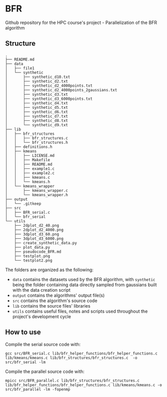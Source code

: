 # BFR

Github repository for the HPC course's project - Parallelization of the BFR algorithm

## Structure

```
.
├── README.md
├── data
│   ├── file1
│   └── synthetic
│       ├── synthetic_d10.txt
│       ├── synthetic_d2.txt
│       ├── synthetic_d2_4000points.txt
│       ├── synthetic_d2_4000points_2gaussians.txt
│       ├── synthetic_d3.txt
│       ├── synthetic_d3_6000points.txt
│       ├── synthetic_d4.txt
│       ├── synthetic_d5.txt
│       ├── synthetic_d6.txt
│       ├── synthetic_d7.txt
│       ├── synthetic_d8.txt
│       └── synthetic_d9.txt
├── lib
│   ├── bfr_structures
│   │   ├── bfr_structures.c
│   │   └── bfr_structures.h
│   ├── definitions.h
│   ├── kmeans
│   │   ├── LICENSE.md
│   │   ├── Makefile
│   │   ├── README.md
│   │   ├── example1.c
│   │   ├── example2.c
│   │   ├── kmeans.c
│   │   └── kmeans.h
│   └── kmeans_wrapper
│       ├── kmeans_wrapper.c
│       └── kmeans_wrapper.h
├── output
│   └── .gitkeep
├── src
│   ├── BFR_serial.c
│   └── bfr_serial
└── utils
    ├── 2dplot_d2_40.png
    ├── 2dplot_d2_4000.png
    ├── 3dplot_d3_60.png
    ├── 3dplot_d3_6000.png
    ├── create_synthetic_data.py
    ├── plot_data.py
    ├── pseudocode_BFR.md
    ├── testplot.png
    └── testplot2.png
```

The folders are organized as the following:

- ```data``` contains the datasets used by the BFR algorithm, with  ```synthetic``` being the folder containing data directly sampled from gaussians built with the data creation script
- ```output``` contains the algorithms' output file(s)
- ```src``` contains the algorithm's source code
- ```lib``` contains the source files' libraries
- ```utils``` contains useful files, notes and scripts used throughout the project's development cycle

## How to use

Compile the serial source code with:

```gcc src/BFR_serial.c lib/bfr_helper_functions/bfr_helper_functions.c lib/kmeans/kmeans.c lib/bfr_structures/bfr_structures.c  -o src/bfr_serial -lm```

Compile the parallel source code with:

```mpicc src/BFR_parallel.c lib/bfr_structures/bfr_structures.c lib/bfr_helper_functions/bfr_helper_functions.c lib/kmeans/kmeans.c -o src/bfr_parallel -lm -fopenmp```

